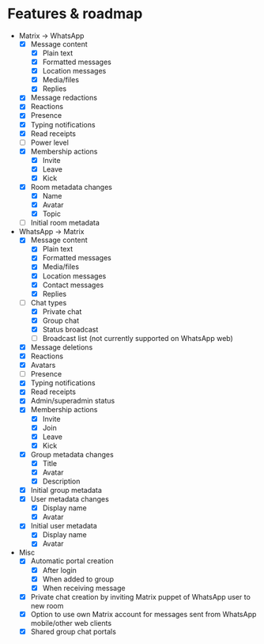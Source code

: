 # Features & roadmap
* Matrix → WhatsApp
  * [x] Message content
    * [x] Plain text
    * [x] Formatted messages
    * [x] Location messages
    * [x] Media/files
    * [x] Replies
  * [x] Message redactions
  * [x] Reactions
  * [x] Presence
  * [x] Typing notifications
  * [x] Read receipts
  * [ ] Power level
  * [x] Membership actions
    * [x] Invite
    * [x] Leave
    * [x] Kick
  * [x] Room metadata changes
    * [x] Name
    * [x] Avatar
    * [x] Topic
  * [ ] Initial room metadata
* WhatsApp → Matrix
  * [x] Message content
    * [x] Plain text
    * [x] Formatted messages
    * [x] Media/files
    * [x] Location messages
    * [x] Contact messages
    * [x] Replies
  * [ ] Chat types
    * [x] Private chat
    * [x] Group chat
    * [x] Status broadcast
    * [ ] Broadcast list (not currently supported on WhatsApp web)
  * [x] Message deletions
  * [x] Reactions
  * [x] Avatars
  * [ ] Presence
  * [x] Typing notifications
  * [x] Read receipts
  * [x] Admin/superadmin status
  * [x] Membership actions
    * [x] Invite
    * [x] Join
    * [x] Leave
    * [x] Kick
  * [x] Group metadata changes
    * [x] Title
    * [x] Avatar
    * [x] Description
  * [x] Initial group metadata
  * [x] User metadata changes
    * [x] Display name
    * [x] Avatar
  * [x] Initial user metadata
    * [x] Display name
    * [x] Avatar
* Misc
  * [x] Automatic portal creation
    * [x] After login
    * [x] When added to group
    * [x] When receiving message
  * [x] Private chat creation by inviting Matrix puppet of WhatsApp user to new room
  * [x] Option to use own Matrix account for messages sent from WhatsApp mobile/other web clients
  * [x] Shared group chat portals
